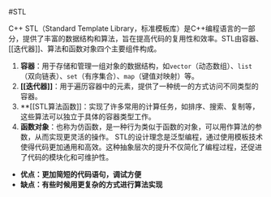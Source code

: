 #STL 

C++ STL（Standard Template Library，标准模板库）是C++编程语言的一部分，提供了丰富的数据结构和算法，旨在提高代码的复用性和效率。STL由容器、[[迭代器]]、算法和函数对象四个主要组件构成。
1. **容器**：用于存储和管理一组对象的数据结构，如`vector`（动态数组）、`list`（双向链表）、`set`（有序集合）、`map`（键值对映射）等。
2. **[[迭代器]]**：用于遍历容器中的元素，提供了一种统一的方式访问不同类型的容器。
3. **[[STL算法函数]]：实现了许多常用的计算任务，如排序、搜索、复制等，这些算法可以独立于具体的容器类型工作。
4. **函数对象**：也称为仿函数，是一种行为类似于函数的对象，可以用作算法的参数，从而实现更灵活的操作。
STL的设计理念是泛型编程，通过使用模板技术使得代码更加通用和高效。这种抽象层次的提升不仅简化了编程过程，还促进了代码的模块化和可维护性。

- **优点：更加简短的代码语句，调试方便**
- **缺点：有些时候用更复杂的方式进行算法实现**